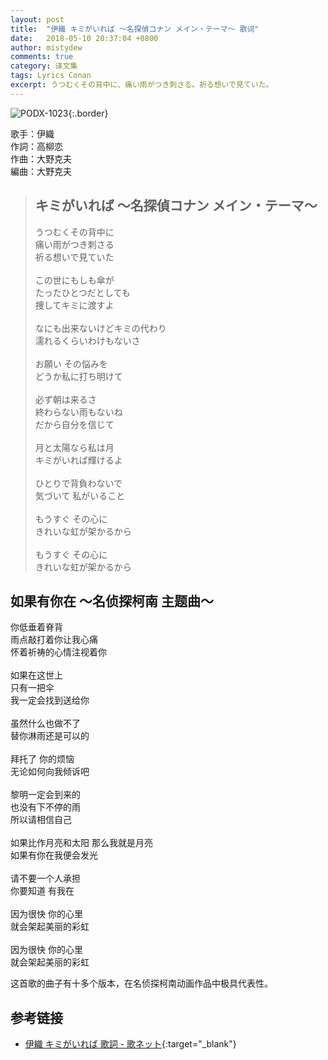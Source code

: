 ```yaml
---
layout: post
title:  "伊織 キミがいれば 〜名探偵コナン メイン・テーマ〜 歌词"
date:   2018-05-10 20:37:04 +0800
author: mistydew
comments: true
category: 译文集
tags: Lyrics Conan
excerpt: うつむくその背中に、痛い雨がつき刺さる。祈る想いで見ていた。
---
```

![PODX-1023](https://www.generasia.com/w/images/5/5b/IORI_KGI.jpg){:.border}

歌手：伊織<br>
作詞：高柳恋<br>
作曲：大野克夫<br>
編曲：大野克夫

<blockquote class="lyric-original">
  <h2>キミがいれば 〜名探偵コナン メイン・テーマ〜</h2>
  <p>
    うつむくその背中に<br>
    痛い雨がつき刺さる<br>
    祈る想いで見ていた<br>
    <br>
    この世にもしも傘が<br>
    たったひとつだとしても<br>
    捜してキミに渡すよ<br>
    <br>
    なにも出来ないけどキミの代わり<br>
    濡れるくらいわけもないさ<br>
    <br>
    お願い その悩みを<br>
    どうか私に打ち明けて<br>
    <br>
    必ず朝は来るさ<br>
    終わらない雨もないね<br>
    だから自分を信じて<br>
    <br>
    月と太陽なら私は月<br>
    キミがいれば輝けるよ<br>
    <br>
    ひとりで背負わないで<br>
    気づいて 私がいること<br>
    <br>
    もうすぐ その心に<br>
    きれいな虹が架かるから<br>
    <br>
    もうすぐ その心に<br>
    きれいな虹が架かるから
  </p>
</blockquote>

<div class="lyric-translation">
  <h2>如果有你在 ～名侦探柯南 主题曲～</h2>
  <p>
    你低垂着脊背<br>
    雨点敲打着你让我心痛<br>
    怀着祈祷的心情注视着你<br>
    <br>
    如果在这世上<br>
    只有一把伞<br>
    我一定会找到送给你<br>
    <br>
    虽然什么也做不了<br>
    替你淋雨还是可以的<br>
    <br>
    拜托了 你的烦恼<br>
    无论如何向我倾诉吧<br>
    <br>
    黎明一定会到来的<br>
    也没有下不停的雨<br>
    所以请相信自己<br>
    <br>
    如果比作月亮和太阳 那么我就是月亮<br>
    如果有你在我便会发光<br>
    <br>
    请不要一个人承担<br>
    你要知道 有我在<br>
    <br>
    因为很快 你的心里<br>
    就会架起美丽的彩虹<br>
    <br>
    因为很快 你的心里<br>
    就会架起美丽的彩虹
  </p>
</div>

这首歌的曲子有十多个版本，在名侦探柯南动画作品中极具代表性。

## 参考链接

* [伊織 キミがいれば 歌詞 - 歌ネット](https://www.uta-net.com/song/34909/){:target="_blank"}
